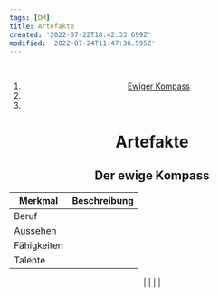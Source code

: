 ```yaml
---
tags: [DM]
title: Artefakte
created: '2022-07-22T18:42:33.699Z'
modified: '2022-07-24T11:47:36.595Z'
---
```


<div class="meta_for_parser tablespecs" style="visibility:hidden">Artefakte</div>
<div class="grid-container" markdown="1" align="center">
  <div class="nav" markdown="1" align="center">

1. [Ewiger Kompass](#1)
2. [](#2)
3. [](#3)

  </div>
  <div class="main" id="padded" markdown="1" align="center">

# Artefakte

## <a name="1"></a> Der ewige Kompass

 Merkmal | Beschreibung 
---|---
Beruf | 
Aussehen| 
Fähigkeiten | 
Talente | 
 | 
 | 
 | 
 | 

  </div>
</div>
